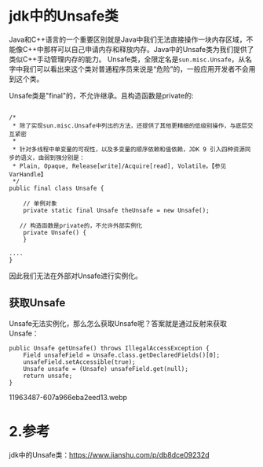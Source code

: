 # jdk中的Unsafe类
Java和C++语言的一个重要区别就是Java中我们无法直接操作一块内存区域，不能像C++中那样可以自己申请内存和释放内存。Java中的Unsafe类为我们提供了类似C++手动管理内存的能力。
Unsafe类，全限定名是`sun.misc.Unsafe`，从名字中我们可以看出来这个类对普通程序员来说是“危险”的，一般应用开发者不会用到这个类。


Unsafe类是"final"的，不允许继承。且构造函数是private的:

```

/*
 * 除了实现sun.misc.Unsafe中列出的方法，还提供了其他更精细的低级别操作，与底层交互紧密
 *
 * 针对多线程中单变量的可视性，以及多变量的顺序依赖和值依赖，JDK 9 引入四种资源同步的语义，由弱到强分别是：
 * Plain, Opaque, Release[write]/Acquire[read], Volatile。【参见VarHandle】
 */
public final class Unsafe {
    
    // 单例对象
    private static final Unsafe theUnsafe = new Unsafe();

   // 构造函数是private的，不允许外部实例化
    private Unsafe() {
    }

....
}

```
因此我们无法在外部对Unsafe进行实例化。

## 获取Unsafe

Unsafe无法实例化，那么怎么获取Unsafe呢？答案就是通过反射来获取Unsafe：

```
public Unsafe getUnsafe() throws IllegalAccessException {
    Field unsafeField = Unsafe.class.getDeclaredFields()[0];
    unsafeField.setAccessible(true);
    Unsafe unsafe = (Unsafe) unsafeField.get(null);
    return unsafe;
}
```


11963487-607a966eba2eed13.webp

# 2.参考
jdk中的Unsafe类：https://www.jianshu.com/p/db8dce09232d